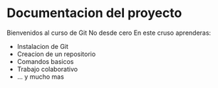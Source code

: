 # Documentacion del proyecto 

Bienvenidos al curso de Git No desde cero 
En este cruso aprenderas: 
- Instalacion de Git
- Creacion de un repositorio 
- Comandos basicos 
- Trabajo colaborativo 
- ... y mucho mas


